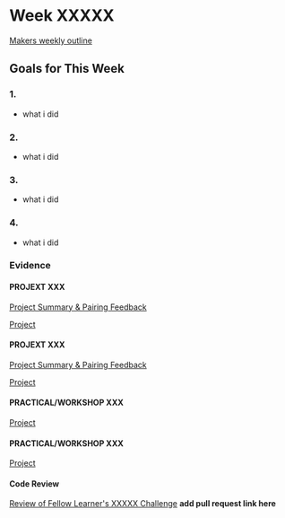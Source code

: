 # Week XXXXX
[Makers weekly outline](https://github.com/makersacademy/course/blob/master/week_outlines.md/)

## Goals for This Week

### 1. 

- what i did 

### 2. 

- what i did 

### 3. 

- what i did 

### 4. 

- what i did 


### Evidence 

#### PROJEXT XXX
[Project Summary & Pairing Feedback]()

[Project]() 

#### PROJEXT XXX
[Project Summary & Pairing Feedback]()

[Project]() 

#### PRACTICAL/WORKSHOP XXX

[Project]() 

#### PRACTICAL/WORKSHOP XXX

[Project]() 

#### Code Review

[Review of Fellow Learner's XXXXX Challenge]() **add pull request link here**
